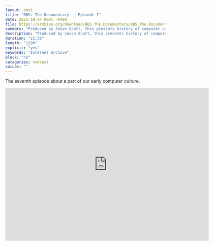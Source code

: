 ```yaml
---
layout: post
title: "BBS: The Documentary -- Episode 7"
date: 2021-10-24 0001 -0400
file: https://archive.org/download/BBS.The.Documentary/BBS.The.Documentary.ep7_512kb.mp4
summary: "Produced by Jason Scott, this presents history of computer culture"
description: "Produced by Jason Scott, this presents history of computer culture"
duration: "21:36"
length: "1296"
explicit: "yes" 
keywords: "Internet Archive"
block: "no" 
categories: vodcast
voices: ""
---
```


The seventh episode about a part of our early computer culture.

<iframe src="https://archive.org/embed/BBS.The.Documentary" width="640" height="480" frameborder="0" webkitallowfullscreen="true" mozallowfullscreen="true" allowfullscreen></iframe>




















